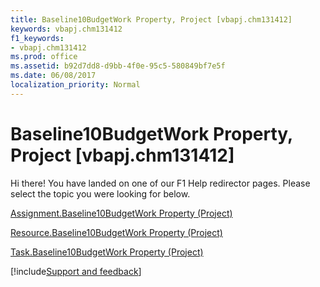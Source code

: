 ```yaml
---
title: Baseline10BudgetWork Property, Project [vbapj.chm131412]
keywords: vbapj.chm131412
f1_keywords:
- vbapj.chm131412
ms.prod: office
ms.assetid: b92d7dd8-d9bb-4f0e-95c5-580849bf7e5f
ms.date: 06/08/2017
localization_priority: Normal
---
```



# Baseline10BudgetWork Property, Project [vbapj.chm131412]

Hi there! You have landed on one of our F1 Help redirector pages. Please select the topic you were looking for below.

[Assignment.Baseline10BudgetWork Property (Project)](https://msdn.microsoft.com/library/6392d966-1ce4-fa4d-28ac-5bced525ba10%28Office.15%29.aspx)

[Resource.Baseline10BudgetWork Property (Project)](https://msdn.microsoft.com/library/43a01555-b367-fd4b-c61f-8f61d93ff4ab%28Office.15%29.aspx)

[Task.Baseline10BudgetWork Property (Project)](https://msdn.microsoft.com/library/994d2578-6043-b282-7a1b-eda84ef6ef15%28Office.15%29.aspx)

[!include[Support and feedback](~/includes/feedback-boilerplate.md)]